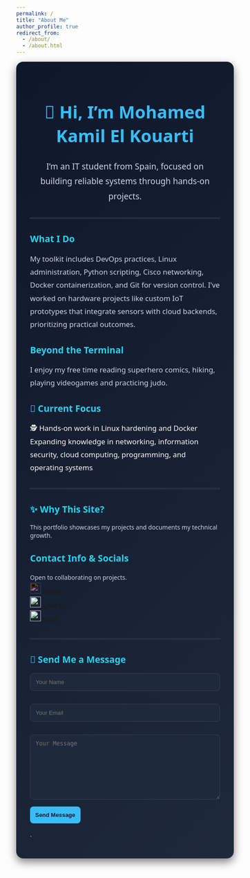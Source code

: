 ```yaml
---
permalink: /
title: "About Me"
author_profile: true
redirect_from: 
  - /about/
  - /about.html
---
```


<div style="background: linear-gradient(135deg, #0f172a, #1e293b); color: #f8fafc; padding: 2rem; border-radius: 1rem; box-shadow: 0 8px 20px rgba(0,0,0,0.5); font-family: 'Segoe UI', sans-serif;">

<h1 style="color:#38bdf8; font-size:2.5rem; font-weight:700; text-align:center;">👋 Hi, I’m Mohamed Kamil El Kouarti</h1>

<p style="font-size:1.2rem; line-height:1.8; text-align:center; color:#cbd5e1;">
I’m an IT student from Spain, focused on building reliable systems through hands-on projects.
</p>

<hr style="border: 1px solid #334155; margin: 2rem 0;">

<h2 style="color:#22d3ee;">What I Do</h2>
<p style="color:#cbd5e1; font-size:1.05rem; line-height:1.8;">
My toolkit includes DevOps practices, Linux administration, Python scripting, Cisco networking, Docker containerization, and Git for version control. I've worked on hardware projects like custom IoT prototypes that integrate sensors with cloud backends, prioritizing practical outcomes.
</p>

<h2 style="color:#22d3ee;">Beyond the Terminal</h2>
<p style="color:#cbd5e1; font-size:1.05rem; line-height:1.8;">
I enjoy my free time reading superhero comics, hiking, playing videogames and practicing judo.
</p>

<h2 style="color:#22d3ee;">🚀 Current Focus</h2>
<ul style="list-style-type: none; padding: 0; font-size:1.05rem; line-height:1.8;">
  <li>🕵️ Hands-on work in Linux hardening and Docker</li>
  <li> Expanding knowledge in networking, information security, cloud computing, programming, and operating systems</li>
</ul>

<hr style="border: 1px solid #334155; margin: 2rem 0;">

<h2 style="color:#22d3ee;">✨ Why This Site?</h2>
<p style="color:#cbd5e1;">This portfolio showcases my projects and documents my technical growth.</p>

<h2 style="color:#22d3ee;">Contact Info & Socials</h2>
<ul style="color:#cbd5e1; list-style-type:none; padding-left:0; line-height:1.8;">
  <li>Open to collaborating on projects.</li>
<a href="https://github.com/MohamedKamil-hub">
  <img src="https://cdn.jsdelivr.net/gh/devicons/devicon/icons/github/github-original.svg" width="25" style="filter: invert(1);"/> GitHub
</a><br>

<a href="https://www.linkedin.com/in/elkouarti">
  <img src="https://cdn.jsdelivr.net/gh/devicons/devicon/icons/linkedin/linkedin-original.svg" width="25"/> LinkedIn
</a><br>

<a href="mailto:kouartimohamedkamil@gmail.com">
  <img src="https://upload.wikimedia.org/wikipedia/commons/4/4e/Gmail_Icon.png" width="25"/> Email
</a>

</ul>

<hr style="border: 1px solid #334155; margin: 2rem 0;">
<h2 style="color:#22d3ee;">📩 Send Me a Message</h2>

<form id="contact-form" action="https://formspree.io/f/manpqkze" method="POST">
  <input type="text" name="name" placeholder="Your Name" required
         style="background: #1e293b; color: #f8fafc; border: 1px solid #334155; padding: 0.75rem; border-radius: 0.5rem; width: 100%; margin-bottom: 1rem;">

  <input type="email" name="email" placeholder="Your Email" required
         style="background: #1e293b; color: #f8fafc; border: 1px solid #334155; padding: 0.75rem; border-radius: 0.5rem; width: 100%; margin-bottom: 1rem;">

  <textarea name="message" placeholder="Your Message" required
            style="background: #1e293b; color: #f8fafc; border: 1px solid #334155; padding: 0.75rem; border-radius: 0.5rem; width: 100%; min-height: 150px; margin-bottom: 1rem;"></textarea>

  <input type="hidden" name="_replyto" value="">

  <button type="submit" style="background: #38bdf8; color: #0f172a; padding: 0.75rem; border: none; border-radius: 0.5rem; font-weight: 600; cursor: pointer;">
    Send Message
  </button>
</form>

<!-- Floating notification -->
<div id="form-notice" style="display:none; position: fixed; top: 20px; right: 20px; background:#38bdf8; color:#0f172a; padding: 1rem; border-radius: 0.5rem; box-shadow: 0 4px 8px rgba(0,0,0,0.3); z-index: 9999;">
  ✅ Message sent successfully!
</div>

<script>
document.getElementById("contact-form").addEventListener("submit", function(e) {
  e.preventDefault(); // prevent redirect

  const form = e.target;
  const data = new FormData(form);

  fetch(form.action, {
    method: form.method,
    body: data,
    headers: { 'Accept': 'application/json' }
  }).then(response => {
    if (response.ok) {
      const notice = document.getElementById("form-notice");
      notice.style.display = "block";
      setTimeout(() => notice.style.display = "none", 3000);
      form.reset();
    } else {
      alert("Oops! There was a problem submitting your form.");
    }
  }).catch(() => alert("Oops! There was a problem submitting your form."));
});
</script>

  
<p style="color:#cbd5e1; font-size:0.9rem; margin-top: 1rem;">.</p>

</div>
